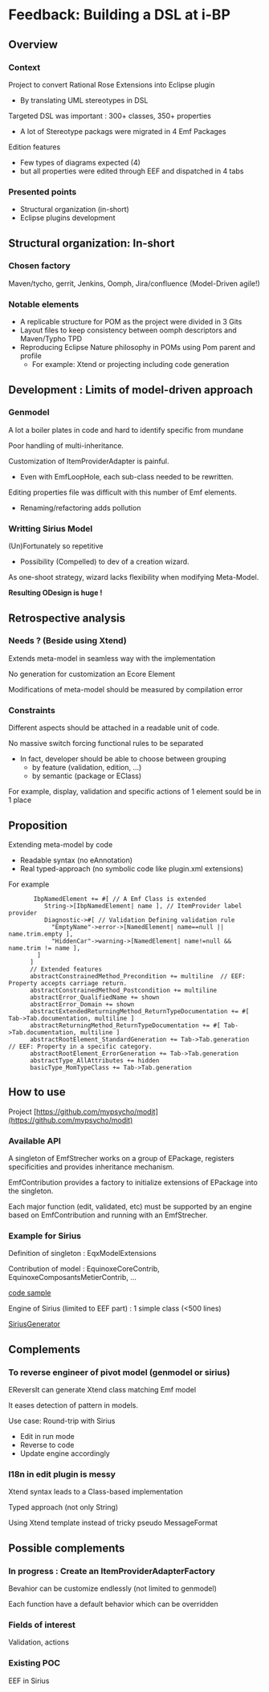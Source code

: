 # Feedback: Building a DSL at i-BP
## Overview
### Context

Project to convert Rational Rose Extensions into Eclipse plugin 

- By translating UML stereotypes in DSL

Targeted DSL was important : 300+ classes, 350+ properties

- A lot of Stereotype packags were migrated in 4 Emf Packages

Edition features
- Few types of diagrams expected (4)  
- but all properties were edited through EEF and dispatched in 4 tabs

### Presented points
- Structural organization (in-short)
- Eclipse plugins development


## Structural organization: In-short
### Chosen factory
Maven/tycho, gerrit, Jenkins, Oomph, Jira/confluence (Model-Driven agile!)

### Notable elements
- A replicable structure for POM as the project were divided in 3 Gits
- Layout files to keep consistency between oomph descriptors and Maven/Typho TPD
- Reproducing Eclipse Nature philosophy in POMs using Pom parent and profile
  - For example: Xtend or projecting including code generation

## Development : Limits of model-driven approach
### Genmodel
A lot a boiler plates in code and hard to identify specific from mundane

Poor handling of multi-inheritance.

Customization of ItemProviderAdapter is painful.
- Even with EmfLoopHole, each sub-class needed to be rewritten.

Editing properties file was difficult with this number of Emf elements.
- Renaming/refactoring adds pollution

### Writting Sirius Model
(Un)Fortunately so repetitive 
- Possibility (Compelled) to dev of a creation wizard.

As one-shoot strategy, wizard lacks flexibility when modifying Meta-Model.

**Resulting ODesign is huge !**

## Retrospective analysis
### Needs ? (Beside using Xtend)
Extends meta-model in seamless way with the implementation

No generation for customization an Ecore Element

Modifications of meta-model should be measured by compilation error

### Constraints

Different aspects should be attached in a readable unit of code. 

No massive switch forcing functional rules to be separated

- In fact, developer should be able to choose between grouping 
  - by feature (validation, edition, ...)
  - by semantic (package or EClass) 

For example, display, validation and specific actions of 1 element sould be in 1 place

## Proposition
Extending meta-model by code
- Readable syntax (no eAnnotation)
- Real typed-approach (no symbolic code like plugin.xml extensions)

For example
```xtend
       IbpNamedElement += #[ // A Emf Class is extended
          String->[IbpNamedElement| name ], // ItemProvider label provider
          Diagnostic->#[ // Validation Defining validation rule
            "EmptyName"->error->[NamedElement| name==null || name.trim.empty ],
            "HiddenCar"->warning->[NamedElement| name!=null && name.trim != name ],
        ]
      ]
      // Extended features
      abstractConstrainedMethod_Precondition += multiline  // EEF: Property accepts carriage return.
      abstractConstrainedMethod_Postcondition += multiline
      abstractError_QualifiedName += shown
      abstractError_Domain += shown
      abstractExtendedReturningMethod_ReturnTypeDocumentation += #[ Tab->Tab.documentation, multiline ]
      abstractReturningMethod_ReturnTypeDocumentation += #[ Tab->Tab.documentation, multiline ]
      abstractRootElement_StandardGeneration += Tab->Tab.generation  // EEF: Property in a specific category.
      abstractRootElement_ErrorGeneration += Tab->Tab.generation
      abstractType_AllAttributes += hidden
      basicType_MomTypeClass += Tab->Tab.generation
```


## How to use
Project [https://github.com/mypsycho/modit](https://github.com/mypsycho/modit)

### Available API 

A singleton of EmfStrecher works on a group of EPackage, registers specificities and provides inheritance mechanism.

EmfContribution provides a factory to initialize extensions of EPackage into the singleton.

Each major function (edit, validated, etc) must be supported by an engine based on EmfContribution and running with an EmfStrecher.

### Example for Sirius

Definition of singleton : EqxModelExtensions

Contribution of model : EquinoxeCoreContrib, EquinoxeComposantsMetierContrib, …

[code sample](https://github.com/mypsycho/ModIt/tree/master/tests/reversit-tests/src-gen/fr/ibp/odv/xad2/rcp/model)

Engine of Sirius (limited to EEF part) : 1 simple class (<500 lines)

[SiriusGenerator](https://github.com/mypsycho/ModIt/blob/master/tests/reversit-tests/src/org/mypsycho/emf/modit/reverit/test/SiriusGenerator.xtend)

## Complements

### To reverse engineer of pivot model (genmodel or sirius)
EReversIt can generate Xtend class matching Emf model

It eases detection of pattern in models.

Use case: Round-trip with Sirius
- Edit in run mode
- Reverse to code
- Update engine accordingly

### I18n in edit plugin is messy

Xtend syntax leads to a Class-based implementation 

Typed approach (not only String)

Using Xtend template instead of tricky pseudo MessageFormat

## Possible complements

### In progress : Create an ItemProviderAdapterFactory

Bevahior can be customize endlessly (not limited to genmodel)

Each function have a default behavior which can be overridden

### Fields of interest

Validation, actions

### Existing POC

EEF in Sirius


